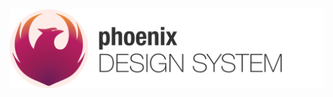 <img class="flex m-auto w-50" alt="phoenix" src="./source/images/repo-logo-readme.svg" loading="lazy">